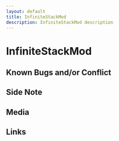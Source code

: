 ```yaml
---
layout: default
title: InfiniteStackMod
description: InfiniteStackMod description
---
```


# InfiniteStackMod 

## Known Bugs and/or Conflict

## Side Note

## Media

## Links
